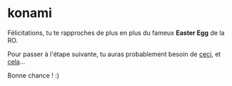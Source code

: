 # konami
Félicitations, tu te rapproches de plus en plus du fameux **Easter Egg** de la RO.

Pour passer à l'étape suivante, tu auras probablement besoin de [ceci](https://lockee.fr/o/1fs/MoinsBA), et [cela](https://afkl-my.sharepoint.com/:p:/g/personal/sorichard2_airfrance_fr/EU0XpAO_KAJNhsg7Vjpn7OcByoUalarNOH4tbtTYhTlktA?download=1)...

Bonne chance ! :)
